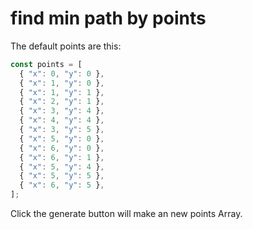 # find min path by points

The default points are this:

```typescript
const points = [
  { "x": 0, "y": 0 },
  { "x": 1, "y": 0 },
  { "x": 1, "y": 1 },
  { "x": 2, "y": 1 },
  { "x": 3, "y": 4 },
  { "x": 4, "y": 4 },
  { "x": 3, "y": 5 },
  { "x": 5, "y": 0 },
  { "x": 6, "y": 0 },
  { "x": 6, "y": 1 },
  { "x": 5, "y": 4 },
  { "x": 5, "y": 5 },
  { "x": 6, "y": 5 },
];
```

Click the generate button will make an new points Array.
